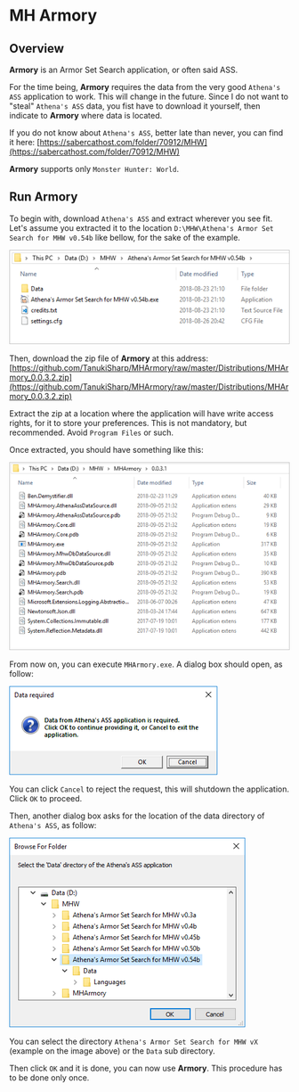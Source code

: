 # MH Armory

## Overview

**Armory** is an Armor Set Search application, or often said ASS.

For the time being, **Armory** requires the data from the very good `Athena's ASS` application to work. This will change in the future.
Since I do not want to "steal" `Athena's ASS` data, you fist have to download it yourself, then indicate to **Armory** where data is located.

If you do not know about `Athena's ASS`, better late than never, you can find it here: [https://sabercathost.com/folder/70912/MHW](https://sabercathost.com/folder/70912/MHW)

**Armory** supports only `Monster Hunter: World`.

## Run Armory

To begin with, download `Athena's ASS` and extract wherever you see fit.
Let's assume you extracted it to the location `D:\MHW\Athena's Armor Set Search for MHW v0.54b` like bellow, for the sake of the example.

![Athena's ASS directory content](images/athena_ass_directory_content.png)

Then, download the zip file of **Armory** at this address: [https://github.com/TanukiSharp/MHArmory/raw/master/Distributions/MHArmory_0.0.3.2.zip](https://github.com/TanukiSharp/MHArmory/raw/master/Distributions/MHArmory_0.0.3.2.zip)

Extract the zip at a location where the application will have write access rights, for it to store your preferences. This is not mandatory, but recommended.
Avoid `Program Files` or such.

Once extracted, you should have something like this:

![Armory directory content](images/armory_directory_content.png)

From now on, you can execute `MHArmory.exe`.
A dialog box should open, as follow:

![Data access dialog](images/data_access_dlg01.png)

You can click `Cancel` to reject the request, this will shutdown the application.
Click `OK` to proceed.

Then, another dialog box asks for the location of the data directory of `Athena's ASS`, as follow:

![Data access dialog](images/data_access_dlg02.png)

You can select the directory `Athena's Armor Set Search for MHW vX` (example on the image above) or the `Data` sub directory.

Then click `OK` and it is done, you can now use **Armory**.
This procedure has to be done only once.
